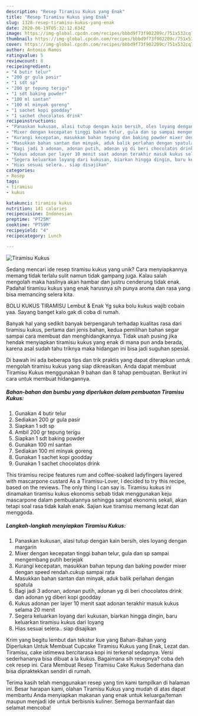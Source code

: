 ```yaml
---
description: "Resep Tiramisu Kukus yang Enak"
title: "Resep Tiramisu Kukus yang Enak"
slug: 1328-resep-tiramisu-kukus-yang-enak
date: 2020-06-19T05:32:12.634Z
image: https://img-global.cpcdn.com/recipes/bbbd9f73f902209c/751x532cq70/tiramisu-kukus-foto-resep-utama.jpg
thumbnail: https://img-global.cpcdn.com/recipes/bbbd9f73f902209c/751x532cq70/tiramisu-kukus-foto-resep-utama.jpg
cover: https://img-global.cpcdn.com/recipes/bbbd9f73f902209c/751x532cq70/tiramisu-kukus-foto-resep-utama.jpg
author: Antonio Ramos
ratingvalue: 5
reviewcount: 8
recipeingredient:
- "4 butir telur"
- "200 gr gula pasir"
- "1 sdt sp"
- "200 gr tepung terigu"
- "1 sdt baking powder"
- "100 ml santan"
- "100 ml minyak goreng"
- "1 sachet kopi goodday"
- "1 sachet chocolatos drink"
recipeinstructions:
- "Panaskan kukusan, alasi tutup dengan kain bersih, oles loyang dengan margarin"
- "Mixer dengan kecepatan tinggi bahan telur, gula dan sp sampai mengembang putih berjejak"
- "Kurangi kecepatan, masukkan bahan tepung dan baking powder mixer dengan speed rendah.cukup sampai rata"
- "Masukkan bahan santan dan minyak, aduk balik perlahan dengan spatula"
- "Bagi jadi 3 adonan, adonan putih, adonan yg di beri chocolatos drink dan adonan yg diberi kopi goodday"
- "Kukus adonan per layer 10 menit saat adonan terakhir masuk kukus selama 20 menit"
- "Segera keluarkan loyang dari kukusan, biarkan hingga dingin, baru keluarkan tiramisu kukus dari loyang"
- "Hias sesuai selera.. siap disajikan"
categories:
- Resep
tags:
- tiramisu
- kukus

katakunci: tiramisu kukus 
nutrition: 141 calories
recipecuisine: Indonesian
preptime: "PT25M"
cooktime: "PT59M"
recipeyield: "4"
recipecategory: Lunch

---
```



![Tiramisu Kukus](https://img-global.cpcdn.com/recipes/bbbd9f73f902209c/751x532cq70/tiramisu-kukus-foto-resep-utama.jpg)

Sedang mencari ide resep tiramisu kukus yang unik? Cara menyiapkannya memang tidak terlalu sulit namun tidak gampang juga. Kalau salah mengolah maka hasilnya akan hambar dan justru cenderung tidak enak. Padahal tiramisu kukus yang enak harusnya sih punya aroma dan rasa yang bisa memancing selera kita.

BOLU KUKUS TIRAMISU Lembut &amp; Enak Yg suka bolu kukus wajib cobain yaa. Sayang banget kalo gak di coba di rumah.

Banyak hal yang sedikit banyak berpengaruh terhadap kualitas rasa dari tiramisu kukus, pertama dari jenis bahan, kedua pemilihan bahan segar sampai cara membuat dan menghidangkannya. Tidak usah pusing jika hendak menyiapkan tiramisu kukus yang enak di mana pun anda berada, karena asal sudah tahu triknya maka hidangan ini bisa jadi suguhan spesial.


Di bawah ini ada beberapa tips dan trik praktis yang dapat diterapkan untuk mengolah tiramisu kukus yang siap dikreasikan. Anda dapat membuat Tiramisu Kukus menggunakan 9 bahan dan 8 tahap pembuatan. Berikut ini cara untuk membuat hidangannya.

<!--inarticleads1-->

##### Bahan-bahan dan bumbu yang diperlukan dalam pembuatan Tiramisu Kukus:

1. Gunakan 4 butir telur
1. Sediakan 200 gr gula pasir
1. Siapkan 1 sdt sp
1. Ambil 200 gr tepung terigu
1. Siapkan 1 sdt baking powder
1. Gunakan 100 ml santan
1. Sediakan 100 ml minyak goreng
1. Gunakan 1 sachet kopi goodday
1. Gunakan 1 sachet chocolatos drink


This tiramisu recipe features rum and coffee-soaked ladyfingers layered with mascarpone custard As a Tiramisu-Lover, I decided to try this recipe, based on the reviews. The only thing I can say is. Tiramisu kukus ini dinamakan tiramisu kukus ekonomis sebab tidak menggunakan keju mascarpone dalam pembuatannya sehingga sangat ekonomis sekali, akan tetapi soal rasa tidak kalah enak. Sajian kue tiramisu memang lezat dan menggoda. 

<!--inarticleads2-->

##### Langkah-langkah menyiapkan Tiramisu Kukus:

1. Panaskan kukusan, alasi tutup dengan kain bersih, oles loyang dengan margarin
1. Mixer dengan kecepatan tinggi bahan telur, gula dan sp sampai mengembang putih berjejak
1. Kurangi kecepatan, masukkan bahan tepung dan baking powder mixer dengan speed rendah.cukup sampai rata
1. Masukkan bahan santan dan minyak, aduk balik perlahan dengan spatula
1. Bagi jadi 3 adonan, adonan putih, adonan yg di beri chocolatos drink dan adonan yg diberi kopi goodday
1. Kukus adonan per layer 10 menit saat adonan terakhir masuk kukus selama 20 menit
1. Segera keluarkan loyang dari kukusan, biarkan hingga dingin, baru keluarkan tiramisu kukus dari loyang
1. Hias sesuai selera.. siap disajikan


Krim yang begitu lembut dan tekstur kue yang Bahan-Bahan yang Diperlukan Untuk Membuat Cupcake Tiramisu Kukus yang Enak, Lezat dan. Tiramisu, cake istimewa bercitarasa kopi ini terkenal sedapnya. Versi sederhananya bisa dibuat a la kukus. Bagaimana sih resepnya? coba deh cek resep ini. Cara Membuat Resep Tiramisu Cake Kukus Sederhana dan bisa dipraktekkan sendiri di rumah. 

Terima kasih telah menggunakan resep yang tim kami tampilkan di halaman ini. Besar harapan kami, olahan Tiramisu Kukus yang mudah di atas dapat membantu Anda menyiapkan makanan yang enak untuk keluarga/teman maupun menjadi ide untuk berbisnis kuliner. Semoga bermanfaat dan selamat mencoba!
